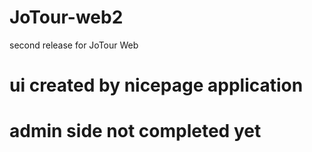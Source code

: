 # JoTour-web2
second release for JoTour Web
# ui created by nicepage application
# admin side not completed yet
